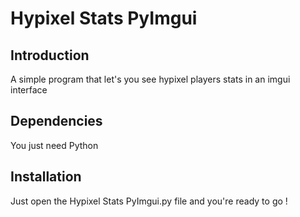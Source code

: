 # Hypixel Stats PyImgui

## Introduction

A simple program that let's you see hypixel players stats in an imgui interface

## Dependencies

You just need Python

## Installation

Just open the Hypixel Stats PyImgui.py file and you're ready to go !
